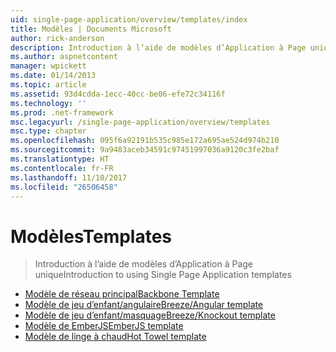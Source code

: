 ```yaml
---
uid: single-page-application/overview/templates/index
title: Modèles | Documents Microsoft
author: rick-anderson
description: Introduction à l’aide de modèles d’Application à Page unique
ms.author: aspnetcontent
manager: wpickett
ms.date: 01/14/2013
ms.topic: article
ms.assetid: 93d4cdda-1ecc-40cc-be06-efe72c34116f
ms.technology: ''
ms.prod: .net-framework
msc.legacyurl: /single-page-application/overview/templates
msc.type: chapter
ms.openlocfilehash: 095f6a92191b535c985e172a695ae524d974b210
ms.sourcegitcommit: 9a9483aceb34591c97451997036a9120c3fe2baf
ms.translationtype: HT
ms.contentlocale: fr-FR
ms.lasthandoff: 11/10/2017
ms.locfileid: "26506458"
---
```

<a name="templates"></a><span data-ttu-id="d4481-103">Modèles</span><span class="sxs-lookup"><span data-stu-id="d4481-103">Templates</span></span>
====================
> <span data-ttu-id="d4481-104">Introduction à l’aide de modèles d’Application à Page unique</span><span class="sxs-lookup"><span data-stu-id="d4481-104">Introduction to using Single Page Application templates</span></span>


- [<span data-ttu-id="d4481-105">Modèle de réseau principal</span><span class="sxs-lookup"><span data-stu-id="d4481-105">Backbone Template</span></span>](backbonejs-template.md)
- [<span data-ttu-id="d4481-106">Modèle de jeu d’enfant/angulaire</span><span class="sxs-lookup"><span data-stu-id="d4481-106">Breeze/Angular template</span></span>](breezeangular-template.md)
- [<span data-ttu-id="d4481-107">Modèle de jeu d’enfant/masquage</span><span class="sxs-lookup"><span data-stu-id="d4481-107">Breeze/Knockout template</span></span>](breezeknockout-template.md)
- [<span data-ttu-id="d4481-108">Modèle de EmberJS</span><span class="sxs-lookup"><span data-stu-id="d4481-108">EmberJS template</span></span>](emberjs-template.md)
- [<span data-ttu-id="d4481-109">Modèle de linge à chaud</span><span class="sxs-lookup"><span data-stu-id="d4481-109">Hot Towel template</span></span>](hottowel-template.md)

